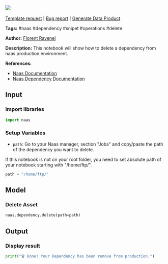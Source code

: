 <a href="https://app.naas.ai/user-redirect/naas/downloader?url=https://raw.githubusercontent.com/jupyter-naas/awesome-notebooks/master/Naas/Naas_Delete_Dependency.ipynb" target="_parent"><img src="https://naasai-public.s3.eu-west-3.amazonaws.com/Open_in_Naas_Lab.svg"/></a><br><br><a href="https://github.com/jupyter-naas/awesome-notebooks/issues/new?assignees=&labels=&template=template-request.md&title=Tool+-+Action+of+the+notebook+">Template request</a> | <a href="https://github.com/jupyter-naas/awesome-notebooks/issues/new?assignees=&labels=bug&template=bug_report.md&title=Naas+-+Delete+Dependency:+Error+short+description">Bug report</a> | <a href="https://app.naas.ai/user-redirect/naas/downloader?url=https://raw.githubusercontent.com/jupyter-naas/awesome-notebooks/master/Naas/Naas_Start_data_product.ipynb" target="_parent">Generate Data Product</a>

**Tags:** #naas #dependency #snipet #operations #delete

**Author:** [Florent Ravenel](https://www.linkedin.com/in/florent-ravenel/)

**Description:** This notebook will show how to delete a dependency from naas production environment.

**References:**
- [Naas Documentation](https://docs.naas.ai/)
- [Naas Dependency Documentation](https://docs.naas.ai/features/dependency)

## Input

### Import libraries


```python
import naas
```

### Setup Variables
- `path`: Go to your Naas manager, section "Jobs" and copy/paste the path of the dependency you want to delete.

If this notebook is not on your root folder, you need to set absolute path of your notebook starting with "/home/ftp/".   


```python
path = "/home/ftp/"
```

## Model

### Delete Asset


```python
naas.dependency.delete(path=path)
```

## Output

### Display result


```python
print("🗑 Done! Your Dependency has been remove from production.")
```

 
